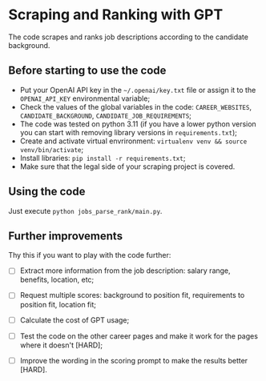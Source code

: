 # Scraping and Ranking with GPT 


The code scrapes and ranks job descriptions according to the candidate background.
## Before starting to use the code
- Put your OpenAI API key in the `~/.openai/key.txt` file or assign it to the `OPENAI_API_KEY` environmental variable;
- Check the values of the global variables in the code: `CAREER_WEBSITES`, `CANDIDATE_BACKGROUND`, `CANDIDATE_JOB_REQUIREMENTS`;
- The code was tested on python 3.11 (if you have a lower python version you can start with removing library versions in `requirements.txt`);
- Create and activate virtual envrironment: `virtualenv venv && source venv/bin/activate`;
- Install libraries: `pip install -r requirements.txt`;
- Make sure that the legal side of your scraping project is covered.
## Using the code
Just execute `python jobs_parse_rank/main.py`.
## Further improvements
Thy this if you want to play with the code further:
- [ ] Extract more information from the job description: salary range, benefits, location, etc;
- [ ] Request multiple scores: background to position fit, requirements to position fit, location fit;
- [ ] Calculate the cost of GPT usage;
- [ ] Test the code on the other career pages and make it work for the pages where it doesn't [HARD];
- [ ] Improve the wording in the scoring prompt to make the results better [HARD].

